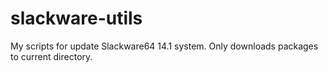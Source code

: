 # slackware-utils

My scripts for update Slackware64 14.1 system. Only downloads packages to current directory.
